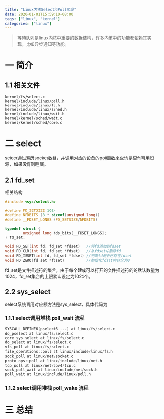 ```yaml
---
title: "Linux内核Select和Poll实现"
date: 2020-01-01T15:59:10+08:00
tags: ["linux", "kernel"]
categories: ["linux"]
---
```


> 等待队列是linux内核中重要的数据结构，许多内核中的功能都依赖其实现，比如异步通知等功能。

<!--more-->

# 一 简介

## 1.1 相关文件

```
kernel/fs/select.c
kernel/include/linux/poll.h
kernel/include/linux/fs.h
kernel/include/linux/sched.h
kernel/include/linux/wait.h
kernel/kernel/sched/wait.c
kernel/kernel/sched/core.c
```

# 二 select
select通过遍历socket数组，并调用对应的设备的poll函数来查询是否有可用资源，如果没有则睡眠。

## 2.1 fd_set
相关结构
```c
#include <sys/select.h>

#define FD_SETSIZE 1024
#define NFDBITS (8 * sizeof(unsigned long))
#define __FDSET_LONGS (FD_SETSIZE/NFDBITS)

typedef struct {
        unsigned long fds_bits[__FDSET_LONGS];
} fd_set;

void FD_SET(int fd, fd_set *fdset)   //将fd添加到fdset
void FD_CLR(int fd, fd_set *fdset)   //从fdset中删除fd
void FD_ISSET(int fd, fd_set *fdset) //判断fd是否已存在fdset
void FD_ZERO(fd_set *fdset)          //初始化fdset内容全为0
```

fd_set是文件描述符的集合，由于每个建成可以打开的文件描述符的的默认数量为1024，fd_set集合的上限默认设定为1024个。

## 2.2 sys_select
select系统调用对应额方法是sys_select，具体代码为


### 1.1.1 select调用堆栈 poll_wait 流程
```c
SYSCALL_DEFINE6(pselect6 ...) at linux/fs/select.c
do_pselect at linux/fs/select.c 
core_sys_select at linux/fs/select.c
do_select at linux/fs/select.c
vfs_poll at linux/fs/select.c
file_operations::poll at linux/include/linux/fs.h
sock_poll at linux/net/socket.c
proto_ops::poll at linux/include/linux/net.h
tcp_poll at linux/net/ipv4/tcp.c
sock_poll_wait at linux/include/net/sock.h
poll_wait at linux/include/linux/poll.h
```

### 1.1.2 select调用堆栈 poll_wake 流程






# 三 总结